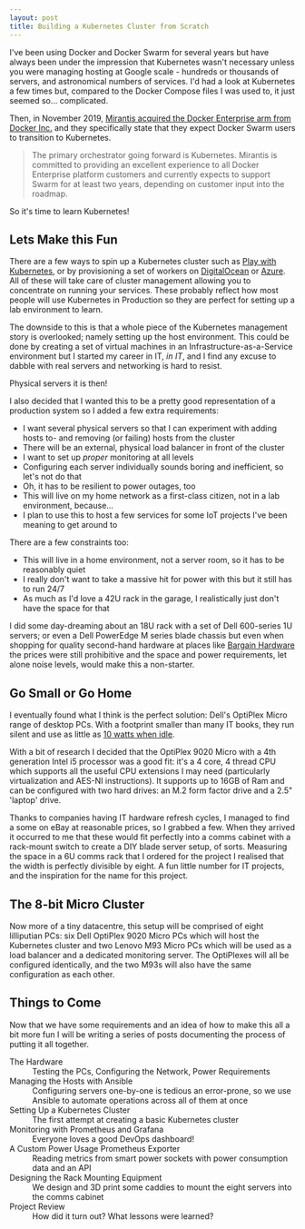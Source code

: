 ```yaml
---
layout: post
title: Building a Kubernetes Cluster from Scratch
---
```

I've been using Docker and Docker Swarm for several years but have always been under the impression that Kubernetes wasn't necessary unless you were managing hosting at Google scale - hundreds or thousands of servers, and astronomical numbers of services. I'd had a look at Kubernetes a few times but, compared to the Docker Compose files I was used to, it just seemed so... complicated.

Then, in November 2019, [Mirantis acquired the Docker Enterprise arm from Docker Inc.](https://www.mirantis.com/blog/mirantis-acquires-docker-enterprise-platform-business/) and they specifically state that they expect Docker Swarm users to transition to Kubernetes.

> The primary orchestrator going forward is Kubernetes. Mirantis is committed to providing an excellent experience to all Docker Enterprise platform customers and currently expects to support Swarm for at least two years, depending on customer input into the roadmap.

So it's time to learn Kubernetes!

## Lets Make this Fun

There are a few ways to spin up a Kubernetes cluster such as [Play with Kubernetes](https://labs.play-with-k8s.com/), or by provisioning a set of workers on [DigitalOcean](https://www.digitalocean.com/products/kubernetes/) or [Azure](https://azure.microsoft.com/en-gb/services/kubernetes-service/). All of these will take care of cluster management allowing you to concentrate on running your services. These probably reflect how most people will use Kubernetes in Production so they are perfect for setting up a lab environment to learn.

The downside to this is that a whole piece of the Kubernetes management story is overlooked; namely setting up the host environment. This could be done by creating a set of virtual machines in an Infrastructure-as-a-Service environment but I started my career in IT, _in IT_, and I find any excuse to dabble with real servers and networking is hard to resist.

Physical servers it is then!

I also decided that I wanted this to be a pretty good representation of a production system so I added a few extra requirements:

- I want several physical servers so that I can experiment with adding hosts to- and removing (or failing) hosts from the cluster
- There will be an external, physical load balancer in front of the cluster
- I want to set up _proper_ monitoring at all levels
- Configuring each server individually sounds boring and inefficient, so let's not do that
- Oh, it has to be resilient to power outages, too
- This will live on my home network as a first-class citizen, not in a lab environment, because...
- I plan to use this to host a few services for some IoT projects I've been meaning to get around to

There are a few constraints too:

- This will live in a home environment, not a server room, so it has to be reasonably quiet
- I really don't want to take a massive hit for power with this but it still has to run 24/7
- As much as I'd love a 42U rack in the garage, I realistically just don't have the space for that

I did some day-dreaming about an 18U rack with a set of Dell 600-series 1U servers; or even a Dell PowerEdge M series blade chassis but even when shopping for quality second-hand hardware at places like [Bargain Hardware](https://www.bargainhardware.co.uk/) the prices were still prohibitive and the space and power requirements, let alone noise levels, would make this a non-starter.

## Go Small or Go Home

I eventually found what I think is the perfect solution: Dell's OptiPlex Micro range of desktop PCs. With a footprint smaller than many IT books, they run silent and use as little as [10 watts when idle](http://www.tpcdb.com/product.php?id=2171).

With a bit of research I decided that the OptiPlex 9020 Micro with a 4th generation Intel i5 processor was a good fit: it's a 4 core, 4 thread CPU which supports all the useful CPU extensions I may need (particularly virtualization and AES-NI instructions). It supports up to 16GB of Ram and can be configured with two hard drives: an M.2 form factor drive and a 2.5" 'laptop' drive.

Thanks to companies having IT hardware refresh cycles, I managed to find a some on eBay at reasonable prices, so I grabbed a few. When they arrived it occurred to me that these would fit perfectly into a comms cabinet with a rack-mount switch to create a DIY blade server setup, of sorts. Measuring the space in a 6U comms rack that I ordered for the project I realised that the width is perfectly divisible by eight. A fun little number for IT projects, and the inspiration for the name for this project.

## The 8-bit Micro Cluster

Now more of a tiny datacentre, this setup will be comprised of eight lilliputian PCs: six Dell OptiPlex 9020 Micro PCs which will host the Kubernetes cluster and two Lenovo M93 Micro PCs which will be used as a load balancer and a dedicated monitoring server. The OptiPlexes will all be configured identically, and the two M93s will also have the same configuration as each other.

## Things to Come

Now that we have some requirements and an idea of how to make this all a bit more fun I will be writing a series of posts documenting the process of putting it all together.

<dl>
    <dt>The Hardware</dt>
    <dd>Testing the PCs, Configuring the Network, Power Requirements</dd>
    <dt>Managing the Hosts with Ansible</dt>
    <dd>Configuring servers one-by-one is tedious an error-prone, so we use Ansible to automate operations across all of them at once</dd>
    <dt>Setting Up a Kubernetes Cluster</dt>
    <dd>The first attempt at creating a basic Kubernetes cluster</dd>
    <dt>Monitoring with Prometheus and Grafana</dt>
    <dd>Everyone loves a good DevOps dashboard!</dd>
    <dt>A Custom Power Usage Prometheus Exporter</dt>
    <dd>Reading metrics from smart power sockets with power consumption data and an API</dd>
    <dt>Designing the Rack Mounting Equipment</dt>
    <dd>We design and 3D print some caddies to mount the eight servers into the comms cabinet</dd>
    <dt>Project Review</dt>
    <dd>How did it turn out? What lessons were learned?</dd>
</dl>
